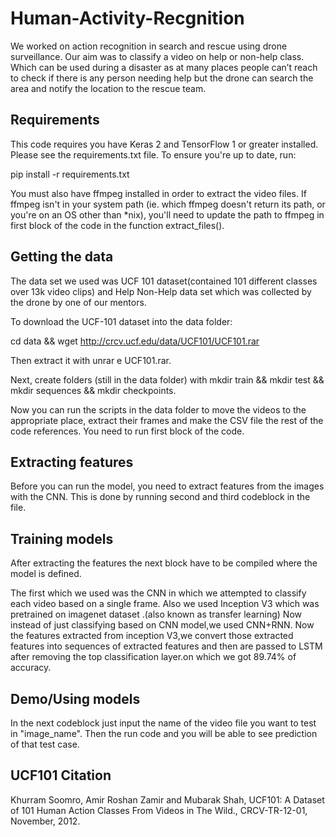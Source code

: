 # Human-Activity-Recgnition
We worked on action recognition in search and rescue using drone surveillance. Our aim was to classify a video on help or non-help class. Which can be used during a disaster as at many places people can’t reach to check if there is any person needing help but the drone can search the area and notify the location to the rescue team.  


## Requirements
This code requires you have Keras 2 and TensorFlow 1 or greater installed. Please see the requirements.txt file. To ensure you're up to date, run:

pip install -r requirements.txt

You must also have ffmpeg installed in order to extract the video files. If ffmpeg isn't in your system path (ie. which ffmpeg doesn't return its path, or you're on an OS other than *nix), you'll need to update the path to ffmpeg in first block of the code in the function extract_files().

## Getting the data
The data set we used was UCF 101 dataset(contained 101 different classes over 13k video clips) and Help Non-Help data set which was collected by the drone by one of our mentors. 

To download the UCF-101 dataset into the data folder:

cd data && wget http://crcv.ucf.edu/data/UCF101/UCF101.rar

Then extract it with unrar e UCF101.rar.

Next, create folders (still in the data folder) with mkdir train && mkdir test && mkdir sequences && mkdir checkpoints.

Now you can run the scripts in the data folder to move the videos to the appropriate place, extract their frames and make the CSV file the rest of the code references. You need to run first block of the code.

## Extracting features
Before you can run the model, you need to extract features from the images with the CNN. This is done by running second and third codeblock in the file. 

## Training models
After extracting the features the next block have to be compiled where the model is defined.

The first which we used was the CNN in which we attempted to classify each video based on a single frame. Also we used Inception V3 which was pretrained on imagenet dataset .(also known as transfer learning)  Now instead of just classifying based on CNN model,we used CNN+RNN. Now the features extracted from inception V3,we convert those extracted features into sequences of extracted features and then are passed to LSTM after removing the top classification layer.on which we got 89.74% of accuracy.

## Demo/Using models
In the next codeblock just input the name of the video file you want to test in "image_name". Then the run code and you will be able to see prediction of that test case.

## UCF101 Citation
Khurram Soomro, Amir Roshan Zamir and Mubarak Shah, UCF101: A Dataset of 101 Human Action Classes From Videos in The Wild., CRCV-TR-12-01, November, 2012.
